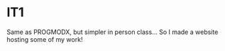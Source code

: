 # IT1
Same as PROGMODX, but simpler in person class...
So I made a website hosting some of my work!
